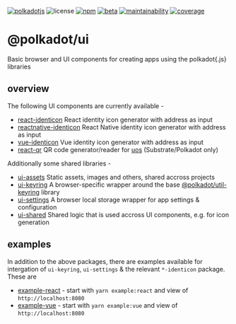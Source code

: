 [![polkadotjs](https://img.shields.io/badge/polkadot-js-orange?style=flat-square)](https://polkadot.js.org)
![license](https://img.shields.io/badge/License-Apache%202.0-blue?logo=apache&style=flat-square)
[![npm](https://img.shields.io/npm/v/@polkadot/react-identicon?logo=npm&style=flat-square)](https://www.npmjs.com/package/@polkadot/react-identicon)
[![beta](https://img.shields.io/npm/v/@polkadot/react-identicon/beta?label=beta&logo=npm&style=flat-square)](https://www.npmjs.com/package/@polkadot/react-identicon)
[![maintainability](https://img.shields.io/codeclimate/maintainability-percentage/polkadot-js/ui?logo=code-climate&style=flat-square)](https://codeclimate.com/github/polkadot-js/ui)
[![coverage](https://img.shields.io/codeclimate/coverage/polkadot-js/ui?logo=code-climate&style=flat-square)](https://codeclimate.com/github/polkadot-js/ui)

# @polkadot/ui

Basic browser and UI components for creating apps using the polkadot{.js} libraries

## overview

The following UI components are currently available -

- [react-identicon](packages/react-identicon/) React identity icon generator with address as input
- [reactnative-identicon](packages/reactnative-identicon/) React Native identity icon generator with address as input
- [vue-identicon](packages/vue-identicon/) Vue identity icon generator with address as input
- [react-qr](packages/react-qr/) QR code generator/reader for [uos](https://github.com/maciejhirsz/uos) (Substrate/Polkadot only)

Additionally some shared libraries -

- [ui-assets](packages/ui-assets/) Static assets, images and others, shared accross projects
- [ui-keyring](packages/ui-keyring/) A browser-specific wrapper around the base [@polkadot/util-keyring](https://github.com/polkadot-js/util/) library
- [ui-settings](packages/ui-settings/) A browser local storage wrapper for app settings & configuration
- [ui-shared](packages/ui-shared) Shared logic that is used accross UI components, e.g. for icon generation

## examples

In addition to the above packages, there are examples available for intergation  of `ui-keyring`, `ui-settings` & the relevant `*-identicon` package. These are

- [example-react](packages/example-react) - start with `yarn example:react`  and view of `http://localhost:8080`
- [example-vue](packages/example-vue) - start with `yarn example:vue`  and view of `http://localhost:8080`

